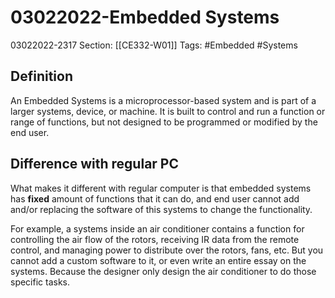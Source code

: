 # 03022022-Embedded Systems
03022022-2317
Section: [[CE332-W01]]
Tags: #Embedded #Systems

## Definition
An Embedded Systems is a microprocessor-based system and is part of a larger systems, device, or machine. It is built to control and run a function or range of functions, but not designed to be programmed or modified by the end user.

## Difference with regular PC
What makes it different with regular computer is that embedded systems has **fixed** amount of functions that it can do, and end user cannot add and/or replacing the software of this systems to change the functionality. 

For example, a systems inside an air conditioner contains a function for controlling the air flow of the rotors, receiving IR data from the remote control, and managing power to distribute over the rotors, fans, etc. But you cannot add a custom software to it, or even write an entire essay on the systems. Because the designer only design the air conditioner to do those specific tasks.


